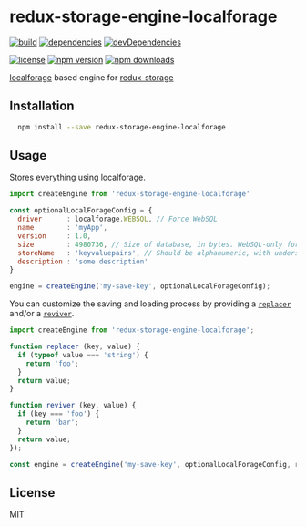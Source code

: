 # redux-storage-engine-localforage

[![build](https://travis-ci.org/mathieudutour/redux-storage-engine-localforage.svg)](https://travis-ci.org/mathieudutour/redux-storage-engine-localforage)
[![dependencies](https://david-dm.org/mathieudutour/redux-storage-engine-localforage.svg)](https://david-dm.org/mathieudutour/redux-storage-engine-localforage)
[![devDependencies](https://david-dm.org/mathieudutour/redux-storage-engine-localforage/dev-status.svg)](https://david-dm.org/mathieudutour/redux-storage-engine-localforage#info=devDependencies)

[![license](https://img.shields.io/npm/l/redux-storage-engine-localforage.svg?style=flat-square)](https://www.npmjs.com/package/redux-storage-engine-localforage)
[![npm version](https://img.shields.io/npm/v/redux-storage-engine-localforage.svg?style=flat-square)](https://www.npmjs.com/package/redux-storage-engine-localforage)
[![npm downloads](https://img.shields.io/npm/dm/redux-storage-engine-localforage.svg?style=flat-square)](https://www.npmjs.com/package/redux-storage-engine-localforage)

[localforage][] based engine for [redux-storage][]

## Installation

```bash
  npm install --save redux-storage-engine-localforage
```

## Usage

Stores everything using localforage.

```js
import createEngine from 'redux-storage-engine-localforage'

const optionalLocalForageConfig = {
  driver      : localforage.WEBSQL, // Force WebSQL
  name        : 'myApp',
  version     : 1.0,
  size        : 4980736, // Size of database, in bytes. WebSQL-only for now.
  storeName   : 'keyvaluepairs', // Should be alphanumeric, with underscores.
  description : 'some description'
}

engine = createEngine('my-save-key', optionalLocalForageConfig);
```

You can customize the saving and loading process by providing a [`replacer`](https://developer.mozilla.org/en-US/docs/Web/JavaScript/Reference/Global_Objects/JSON/stringify#The_replacer_parameter) and/or a [`reviver`](https://developer.mozilla.org/en-US/docs/Web/JavaScript/Reference/Global_Objects/JSON/parse#Using_the_reviver_parameter).

```js
import createEngine from 'redux-storage-engine-localforage';

function replacer (key, value) {
  if (typeof value === 'string') {
    return 'foo';
  }
  return value;
}

function reviver (key, value) {
  if (key === 'foo') {
    return 'bar';
  }
  return value;
});

const engine = createEngine('my-save-key', optionalLocalForageConfig, replacer, reviver);
```

## License

  MIT

  [localforage]: https://github.com/mozilla/localForage
  [redux-storage]: https://github.com/michaelcontento/redux-storage
  [redux-storage-engine-localforage]: https://github.com/mathieudutour/redux-storage-engine-localforage
